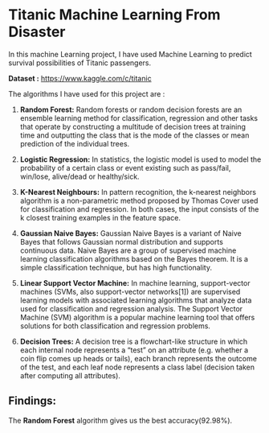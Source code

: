 # Titanic Machine Learning From Disaster

In this machine Learning project, I have used Machine Learning to predict survival possibilities of Titanic passengers.

**Dataset :** https://www.kaggle.com/c/titanic

The algorithms I have used for this project are :

1. **Random Forest:** Random forests or random decision forests are an ensemble learning method for classification, regression and other tasks that operate by constructing a multitude of decision trees at training time and outputting the class that is the mode of the classes or mean prediction of the individual trees.

2. **Logistic Regression:** In statistics, the logistic model is used to model the probability of a certain class or event existing such as pass/fail, win/lose, alive/dead or healthy/sick.

3. **K-Nearest Neighbours:** In pattern recognition, the k-nearest neighbors algorithm is a non-parametric method proposed by Thomas Cover used for classification and regression. In both cases, the input consists of the k closest training examples in the feature space. 

4. **Gaussian Naive Bayes:** Gaussian Naive Bayes is a variant of Naive Bayes that follows Gaussian normal distribution and supports continuous data. Naive Bayes are a group of supervised machine learning classification algorithms based on the Bayes theorem. It is a simple classification technique, but has high functionality.

5. **Linear Support Vector Machine:** In machine learning, support-vector machines (SVMs, also support-vector networks[1]) are supervised learning models with associated learning algorithms that analyze data used for classification and regression analysis. The Support Vector Machine (SVM) algorithm is a popular machine learning tool that offers solutions for both classification and regression problems.

6. **Decision Trees:** A decision tree is a flowchart-like structure in which each internal node represents a “test” on an attribute (e.g. whether a coin flip comes up heads or tails), each branch represents the outcome of the test, and each leaf node represents a class label (decision taken after computing all attributes).

## Findings:

The **Random Forest** algorithm gives us the best accuracy(92.98%).
	    
